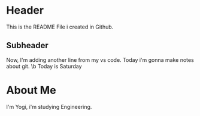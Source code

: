 # Header

This is the README File i created in Github.

## Subheader

Now, I'm adding another line from my vs code.
Today i'm gonna make notes about git.
\b
Today is Saturday

# About Me

I'm Yogi, i'm studying Engineering.